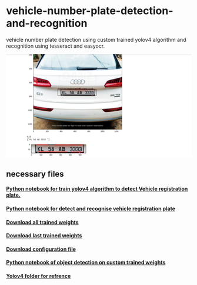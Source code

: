 # vehicle-number-plate-detection-and-recognition
vehicle number plate detection using custom trained yolov4 algorithm and recognition using tesseract and easyocr.


![Project image](demo/temp1.png)

## necessary files

#### [Python notebook for train yolov4 algorithm to detect Vehicle registration plate.](https://nbviewer.jupyter.org/github/atultyagi612/vehicle-number-plate-detection-and-recognition/blob/main/Train_YOLOv4_Object_Detector_on_custom_data%20%282%29.ipynb)


#### [Python notebook for detect and recognise vehicle registration plate](https://nbviewer.jupyter.org/github/atultyagi612/vehicle-number-plate-detection-and-recognition/blob/main/vehicle%20plate%20detection%20and%20recognition.ipynb)

#### [Download all trained weights](https://drive.google.com/file/d/1NZI18FI1C9kuSqiEzr3KZHhCEn9kuQR4/view?usp=sharing)

#### [Download last trained weights](https://drive.google.com/file/d/1gL50XefvkBaXV4UVqK8Y6bIKm-je_iej/view?usp=sharing)

#### [Download configuration file](yolov4_train.cfg)

#### [Python notebook of object detection on custom trained weights](https://nbviewer.jupyter.org/github/atultyagi612/Train-YOLOv4-Object-Detector-on-custom-data/blob/main/object_detection_using_yolov4%20on%20custom%20weights/object_detection_using_yolo.ipynb)

#### [Yolov4 folder for refrence](https://drive.google.com/file/d/1AD_jvtYf063YH9kJXTqFZZEBgpmYeAl_/view?usp=sharing)



